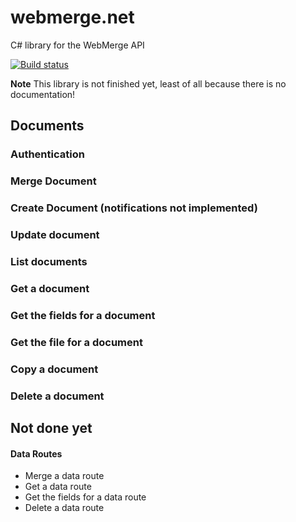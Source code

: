 # webmerge.net
C# library for the WebMerge API

[![Build status](https://ci.appveyor.com/api/projects/status/9rk7abm8qyi7hlus?svg=true)](https://ci.appveyor.com/project/csharpsi/webmerge-net)

**Note** This library is not finished yet, least of all because there is no documentation!

## Documents

### Authentication

### Merge Document

### Create Document (notifications not implemented)

### Update document

### List documents

### Get a document

### Get the fields for a document

### Get the file for a document

### Copy a document

### Delete a document

## Not done yet

#### Data Routes
* Merge a data route
* Get a data route
* Get the fields for a data route
* Delete a data route